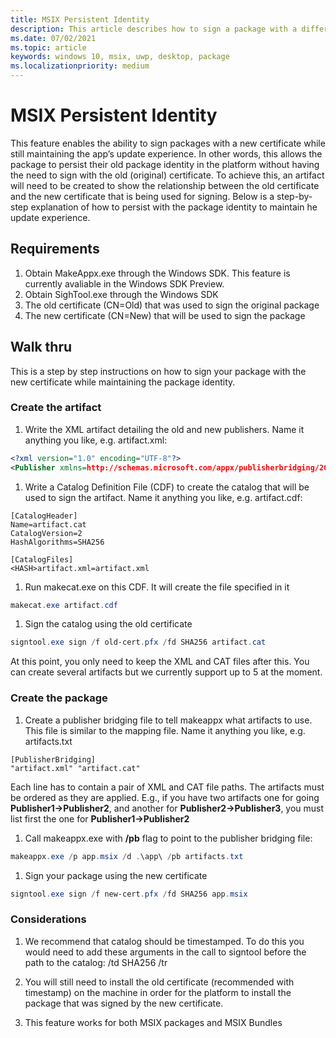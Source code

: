 ```yaml
---
title: MSIX Persistent Identity 
description: This article describes how to sign a package with a different certificate while maintaining the app update experience
ms.date: 07/02/2021
ms.topic: article
keywords: windows 10, msix, uwp, desktop, package
ms.localizationpriority: medium
---
```


# MSIX Persistent Identity 
This feature enables the ability to sign packages with a new certificate while still maintaining the app’s update experience. In other words, this allows the package to persist their old package identity in the platform without having the need to sign with the old (original) certificate. To achieve this, an artifact will need to be created to show the relationship between the old certificate and the new certificate that is being used for signing. Below is a step-by-step explanation of how to persist with the package identity to maintain he update experience. 

## Requirements
1. Obtain MakeAppx.exe through the Windows SDK. This feature is currently avaliable in the Windows SDK Preview. 
1. Obtain SighTool.exe through the Windows SDK 
1. The old certificate (CN=Old) that was used to sign the original package  
1. The new certificate (CN=New) that will be used to sign the package

## Walk thru
This is a step by step instructions on how to sign your package with the new certificate while maintaining the package identity. 

### Create the artifact 
1. Write the XML artifact detailing the old and new publishers. Name it anything you like, e.g. artifact.xml:
 ```xml
<?xml version="1.0" encoding="UTF-8"?>
<Publisher xmlns=http://schemas.microsoft.com/appx/publisherbridging/2021 Old="CN=Old" New="CN=New" />
```
1. Write a Catalog Definition File (CDF) to create the catalog that will be used to sign the artifact. Name it anything you like, e.g. artifact.cdf:
 ```
[CatalogHeader]
Name=artifact.cat
CatalogVersion=2
HashAlgorithms=SHA256
 
[CatalogFiles]
<HASH>artifact.xml=artifact.xml
```
1. Run makecat.exe on this CDF. It will create the file specified in it
```powershell
makecat.exe artifact.cdf
```
1. Sign the catalog using the old certificate
```powershell
signtool.exe sign /f old-cert.pfx /fd SHA256 artifact.cat
```
At this point, you only need to keep the XML and CAT files after this. You can create several artifacts but we currently support up to 5 at the moment.

### Create the package
1.	Create a publisher bridging file to tell makeappx what artifacts to use. This file is similar to the mapping file. Name it anything you like, e.g. artifacts.txt
 ```
[PublisherBridging]
"artifact.xml" "artifact.cat"
```
Each line has to contain a pair of XML and CAT file paths. The artifacts must be ordered as they are applied. E.g., if you have two artifacts one for going **Publisher1->Publisher2**, and another for **Publisher2->Publisher3**, you must list first the one for **Publisher1->Publisher2**
1. Call makeappx.exe with  **/pb** flag to point to the publisher bridging file:
```powershell
makeappx.exe /p app.msix /d .\app\ /pb artifacts.txt
 ```
1. Sign your package using the new certificate
```powershell 
signtool.exe sign /f new-cert.pfx /fd SHA256 app.msix
```

### Considerations
1. We recommend that catalog should be timestamped. To do this you would need to add these arguments in the call to signtool before the path to the catalog: /td SHA256 /tr <URL to time stamp server>

1. You will still need to install the old certificate (recommended with timestamp) on the machine in order for the platform to install the package that was signed by the new certificate. 
 
1. This feature works for both MSIX packages and MSIX Bundles 
